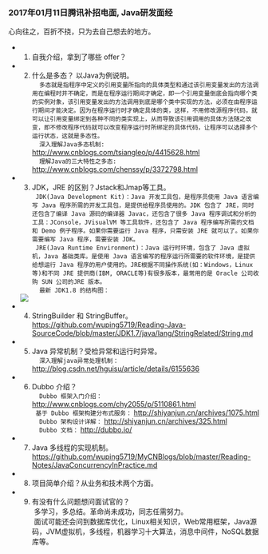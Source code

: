 ### 2017年01月11日腾讯补招电面, Java研发面经 ###
 心向往之，百折不挠，只为去自己想去的地方。
* 1. 自我介绍，拿到了哪些 offer？
* 2. 什么是多态？ 以Java为例说明。      
`   多态就是指程序中定义的引用变量所指向的具体类型和通过该引用变量发出的方法调用在编程时并不确定，而是在程序运行期间才确定，即一个引用变量倒底会指向哪个类的实例对象，该引用变量发出的方法调用到底是哪个类中实现的方法，必须在由程序运行期间才能决定。因为在程序运行时才确定具体的类，这样，不用修改源程序代码，就可以让引用变量绑定到各种不同的类实现上，从而导致该引用调用的具体方法随之改变，即不修改程序代码就可以改变程序运行时所绑定的具体代码，让程序可以选择多个运行状态，这就是多态性。 `      
`   深入理解Java多态机制: `  <http://www.cnblogs.com/tsiangleo/p/4415628.html>         
`   理解Java的三大特性之多态: `  <http://www.cnblogs.com/chenssy/p/3372798.html>
* 3. JDK，JRE 的区别？Jstack和Jmap等工具。       
`  JDK(Java Development Kit)：Java 开发工具包，是程序员使用 Java 语言编写 Java 程序所需的开发工具包，是提供给程序员使用的。JDK 包含了 JRE，同时还包含了编译 Java 源码的编译器 Javac，还包含了很多 Java 程序调试和分析的工具：JConsole，JVisualVM 等工具软件，还包含了 Java 程序编写所需的文档和 Demo 例子程序。如果你需要运行 Java 程序，只需安装 JRE 就可以了。如果你需要编写 Java 程序，需要安装 JDK。  `           
`  JRE(Java Runtime Environment)：Java 运行时环境，包含了 Java 虚拟机，Java 基础类库。是使用 Java 语言编写的程序运行所需要的软件环境，是提供给想运行 Java 程序的用户使用的。JRE根据不同操作系统(如：Windows，Linux等)和不同 JRE 提供商(IBM, ORACLE等)有很多版本，最常用的是 Oracle 公司收购 SUN 公司的JRE 版本。  `          
`  最新 JDK1.8 的结构图：`         
  <img src="http://images.cnblogs.com/cnblogs_com/wp5719/936332/o_Java.png" /> 
* 4. StringBuilder 和 StringBuffer。         
  <https://github.com/wuping5719/Reading-Java-SourceCode/blob/master/JDK1.7/java/lang/StringRelated/String.md>
* 5. Java 异常机制？受检异常和运行时异常。         
`  深入理解java异常处理机制：` <http://blog.csdn.net/hguisu/article/details/6155636>
* 6. Dubbo 介绍？      
`  Dubbo 框架入门介绍：` <http://www.cnblogs.com/chy2055/p/5110861.html>               
`  基于 Dubbo 框架构建分布式服务： ` <http://shiyanjun.cn/archives/1075.html>          
`  Dubbo 架构设计详解：` <http://shiyanjun.cn/archives/325.html>      
`  Dubbo 文档：`  <http://dubbo.io/>
* 7. Java 多线程的实现机制。      
  <https://github.com/wuping5719/MyCNBlogs/blob/master/Reading-Notes/JavaConcurrencyInPractice.md>
* 8. 项目简单介绍？从业务和技术两个方面。     
* 9. 有没有什么问题想问面试官的？  
  多学习，多总结。革命尚未成功，同志任需努力。        
  面试可能还会问到数据库优化，Linux相关知识，Web常用框架，Java源码，JVM虚拟机，多线程，机器学习十大算法，消息中间件，NoSQL数据库等。
